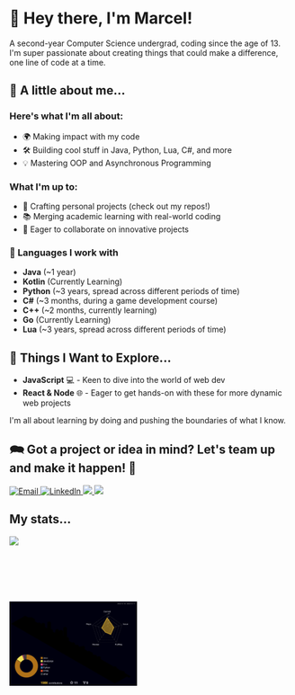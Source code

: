 # 👋 Hey there, I'm Marcel!

A second-year Computer Science undergrad, coding since the age of 13.
I'm super passionate about creating things that could make a difference, one line of code at a time.

## 💬 A little about me...

### Here's what I'm all about:
- 🌍 Making impact with my code
- 🛠️ Building cool stuff in Java, Python, Lua, C#, and more
- 💡 Mastering OOP and Asynchronous Programming

### What I'm up to:
- 🚀 Crafting personal projects (check out my repos!)
- 📚 Merging academic learning with real-world coding
- 🤝 Eager to collaborate on innovative projects

### 📘 Languages I work with

- **Java** (~1 year)
- **Kotlin** (Currently Learning)
- **Python** (~3 years, spread across different periods of time)
- **C#** (~3 months, during a game development course)
- **C++** (~2 months, currently learning)
- **Go** (Currently Learning)
- **Lua** (~3 years, spread across different periods of time)

## 🧭 Things I Want to Explore...
- **JavaScript** 💻 - Keen to dive into the world of web dev
- **React & Node** 🌐 - Eager to get hands-on with these for more dynamic web projects

I'm all about learning by doing and pushing the boundaries of what I know.

## 🗪 Got a project or idea in mind? Let's team up and make it happen! 🌟
<a href="mailto:marcelbarlik@gmail.com">
  <img src="https://img.shields.io/badge/Email-%23EEEEFF.svg?logoColor=black&logo=gmail&style=for-the-badge" alt="Email">
</a>
<a href="https://www.linkedin.com/in/marcel-barlik-300b61184/">
  <img src="https://img.shields.io/badge/LinkedIn-%230E76A8.svg?logoColor=white&logo=linkedin&style=for-the-badge" alt="LinkedIn">
</a>
<a href="https://discordapp.com/users/172360122197082115">
  <img src="https://img.shields.io/badge/Discord-%237289DA.svg?logo=Discord&logoColor=white&style=for-the-badge">
</a>
<a href="https://www.reddit.com/user/Supermarcel10/">
  <img src="https://img.shields.io/badge/Reddit-%23FF4500.svg?logo=Reddit&logoColor=white&style=for-the-badge">
</a>

## My stats...

<a style="display:block; margin-bottom:2vh;" href="https://hits.seeyoufarm.com"><img src="https://hits.seeyoufarm.com/api/count/incr/badge.svg?url=https%3A%2F%2Fgithub.com%2FSupermarcel10%2F&count_bg=%2379C83D&title_bg=%23555555&icon=&icon_color=%23E7E7E7&title=Profile+Views+%28Today%2FAll+Time%29&edge_flat=false"/></a><br>
<img src="https://raw.githubusercontent.com/Supermarcel10/Supermarcel10/main/profile-3d-contrib/profile-night-rainbow.svg" alt="Commit_Stats" style="float: left;  width: 45%; max-height: 35%">
<!-- <img src="https://steam-stat.vercel.app/api?profileName=Supermarcel10" alt="Steam_Stats" style="float: left; width: 47%; max-height: 35%"> -->
